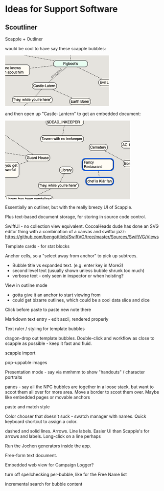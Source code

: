 # Ideas for Support Software


## Scoutliner

Scapple + Outliner


would be cool to have say these scapple bubbles:

![](assets/scapple-top.png)

and then open up "Castle-Lantern" to get an embedded document:

![](assets/castle-lantern.png)

Essentially an outliner, but with the really breezy UI of Scapple.

Plus text-based document storage, for storing in source code control.

SwiftUI - no collection view equivalent.  CocoaHeads dude has done
an SVG editor thing with a combination of a canvas and swiftui jazz:
https://github.com/bengottlieb/SwiftVG/tree/master/Sources/SwiftVG/Views

Template cards - for stat blocks

Anchor cells, so a "select away from anchor" to pick up subtrees.

- Bubble title vs expanded text. (e.g. enter key in More3)
- second level text (usually shown unless bubble shrunk too much)
- verbose text - only seen in inspector or when hoisting?

View in outline mode
  - gotta give it an anchor to start viewing from
  - could get bizarre outlines, which could be a cool data slice and dice

Click before paste to paste new note there

Markdown text entry - edit ascii, rendered properly

Text ruler / styling for template bubbles

dragon-drop out template bubbles. Double-click and workflow as close to scapple
as possible - keep it fast and fluid.

scapple import

pop-uppable images

Presentation mode - say via mmhmm to show "handouts" / character portraits

panes - say all the NPC bubbles are together in a loose stack, but want to
scoot them all over for more area.  Move a border to scoot them over.  Maybe
like embedded pages or movable anchors

paste and match style

Color chooser that doesn't suck - swatch manager with names. Quick keyboard
shortcut to assign a color.

dashed and solid lines.  Arrows. Line labels.  Easier UI than Scapple's for
arrows and labels.  Long-click on a line perhaps

Run the Jochen generators inside the app.

Free-form text document.

Embedded web view for Campaign Logger?

turn off spellchecking per-bubble, like for the Free Name list

incremental search for bubble content
